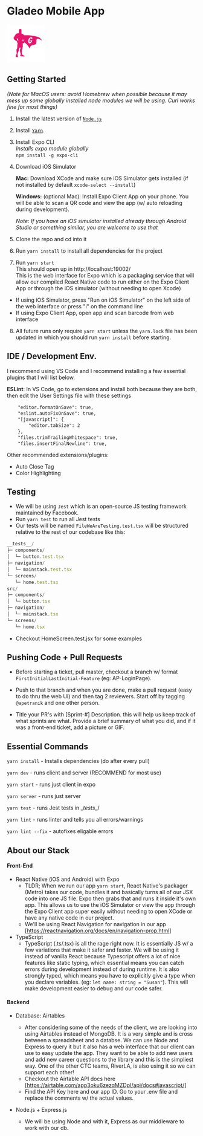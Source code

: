 # Gladeo Mobile App 
<img src = "./assets/images/gladeo_logo.png" width="100px"/>

## Getting Started
*(Note for MacOS users: avoid Homebrew when possible because it may mess up some globally installed node modules we will be using. Curl works fine for most things)*

1. Install the latest version of [`Node.js`](https://nodejs.org/en/download/)
2. Install [`Yarn`](https://yarnpkg.com/en/docs/install#). 
3. Install Expo CLI  
    *Installs expo module globally*  
        `npm install -g expo-cli`

4. Download iOS Simulator  

    **Mac:** Download XCode and make sure iOS Simulator gets installed (if not installed by default `xcode-select --install`) 

    **Windows:** (optional Mac): Install Expo Client App on your phone. You will be able to scan a QR code and view the app (w/ auto reloading during development). 

    *Note: If you have an iOS simulator installed already through Android Studio or something similar, you are welcome to use that*  

5. Clone the repo and cd into it
6. Run `yarn install` to install all dependencies for the project

7. Run `yarn start`  
This should open up in http://localhost:19002/  
This is the web interface for Expo which is a packaging service that will allow our compiled React Native code to run either on the Expo Client App or through the iOS simulator (without needing to open Xcode)
- If using iOS Simulator, press "Run on iOS Simulator" on the left side of the web interface or press "i" on the command line
- If using Expo Client App, open app and scan barcode from web interface

8. All future runs only require `yarn start` unless the `yarn.lock` file has been updated in which you should run `yarn install` before starting.

## IDE / Development Env.
I recommend using VS Code and I recommend installing a few essential plugins that I will list below.


**ESLint**: In VS Code, go to extensions and install both because they are both, then edit the User Settings file with these settings

        "editor.formatOnSave": true,
        "eslint.autoFixOnSave": true,
        "[javascript]": {
            "editor.tabSize": 2
        },
        "files.trimTrailingWhitespace": true,
        "files.insertFinalNewline": true,

Other recommended extensions/plugins:
- Auto Close Tag
- Color Highlighting

## Testing
- We will be using `Jest` which is an open-source JS testing framework maintained by Facebook.
- Run `yarn test` to run all Jest tests
- Our tests will be named `FileWeAreTesting.test.tsx` will be structured relative to the rest of our codebase like this:
```js
__tests__/
├─ components/
│  └─ button.test.tsx
├─ navigation/
│  └─ mainstack.test.tsx
└─ screens/
   └─ home.test.tsx
src/
├─ components/
│  └─ button.tsx
├─ navigation/
│  └─ mainstack.tsx
└─ screens/
   └─ home.tsx
```
- Checkout  HomeScreen.test.jsx for some examples

## Pushing Code + Pull Requests
- Before starting a ticket, pull master, checkout a branch w/ format `FirstInitialLastInitial-Feature` (eg: AP-LoginPage). 

- Push to that branch and when you are done, make a pull request (easy to do thru the web UI) and then tag 2 reviewers. Start off by tagging `@apetranik` and one other person. 

- Title your PR's with [Sprint-#] Description.
this will help us keep track of what sprints are what. Provide a brief summary of what you did, and if it was a front-end ticket, add a picture or GIF. 

## Essential Commands
`yarn install` - Installs dependencies (do after every pull)  

`yarn dev` - runs client and server (RECOMMEND for most use)

`yarn start` - runs just client in expo

`yarn server` - runs just server

`yarn test` - runs Jest tests in \__tests\__/

`yarn lint` - runs linter and tells you all errors/warnings

`yarn lint --fix` - autofixes eligable errors


## About our Stack
#### Front-End
- React Native (iOS and Android) with Expo
    - TLDR; When we run our app `yarn start`, React Native's packager (Metro) takes our code, bundles it and basically turns all of our JSX code into one JS file. Expo then grabs that and runs it inside it's own app. This allows us to use the iOS Simulator or view the app through the Expo Client app super easily without needing to open XCode or have any native code in our project. 
    - We'll be using React Navigation for navigation in our app [https://reactnavigation.org/docs/en/navigation-prop.html]
- TypeScript
    - TypeScript (.ts/.tsx) is all the rage right now. It is essentially JS w/ a few variations that make it safer and faster. We will be using it instead of vanilla React because Typescript offers a lot of nice features like static typing, which essential means you can catch errors during development instead of during runtime. It is also strongly typed, which means you have to explicitly give a type when you declare variables. (eg: `let name: string = "Susan"`). This will make development easier to debug and our code safer.

#### Backend
- Database: Airtables
    - After considering some of the needs of the client, we are looking into using Airtables instead of MongoDB. It is a very simple and is cross between a spreadsheet and a databse. We can use Node and Express to query it but it also has a web interface that our client can use to easy update the app. They want to be able to add new users and add new career questions to the library and this is the simpliest way. One of the other CTC teams, RiverLA, is also using it so we can support each other! 
    - Checkout the Airtable API docs here 
    [https://airtable.com/app3oku6zezqMZDpI/api/docs#javascript/]
    - Find the API Key here and our app ID. Go to your .env file and replace the comments w/ the actual values.

 - Node.js + Express.js
    - We will be using Node and with it, Express as our middleware to work with our db. 
 
    

